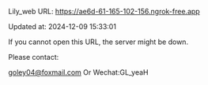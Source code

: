 Lily_web URL: https://ae6d-61-165-102-156.ngrok-free.app

Updated at: 2024-12-09 15:33:01

If you cannot open this URL, the server might be down.

Please contact: 

goley04@foxmail.com Or Wechat:GL_yeaH